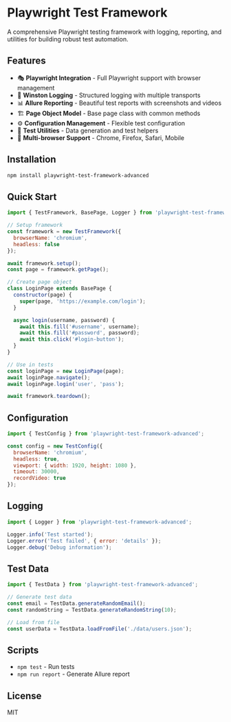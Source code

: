 # Playwright Test Framework

A comprehensive Playwright testing framework with logging, reporting, and utilities for building robust test automation.

## Features

- 🎭 **Playwright Integration** - Full Playwright support with browser management
- 📝 **Winston Logging** - Structured logging with multiple transports
- 📊 **Allure Reporting** - Beautiful test reports with screenshots and videos
- 🏗️ **Page Object Model** - Base page class with common methods
- ⚙️ **Configuration Management** - Flexible test configuration
- 🔧 **Test Utilities** - Data generation and test helpers
- 📱 **Multi-browser Support** - Chrome, Firefox, Safari, Mobile

## Installation

```bash
npm install playwright-test-framework-advanced
```

## Quick Start

```javascript
import { TestFramework, BasePage, Logger } from 'playwright-test-framework-advanced';

// Setup framework
const framework = new TestFramework({
  browserName: 'chromium',
  headless: false
});

await framework.setup();
const page = framework.getPage();

// Create page object
class LoginPage extends BasePage {
  constructor(page) {
    super(page, 'https://example.com/login');
  }

  async login(username, password) {
    await this.fill('#username', username);
    await this.fill('#password', password);
    await this.click('#login-button');
  }
}

// Use in tests
const loginPage = new LoginPage(page);
await loginPage.navigate();
await loginPage.login('user', 'pass');

await framework.teardown();
```

## Configuration

```javascript
import { TestConfig } from 'playwright-test-framework-advanced';

const config = new TestConfig({
  browserName: 'chromium',
  headless: true,
  viewport: { width: 1920, height: 1080 },
  timeout: 30000,
  recordVideo: true
});
```

## Logging

```javascript
import { Logger } from 'playwright-test-framework-advanced';

Logger.info('Test started');
Logger.error('Test failed', { error: 'details' });
Logger.debug('Debug information');
```

## Test Data

```javascript
import { TestData } from 'playwright-test-framework-advanced';

// Generate test data
const email = TestData.generateRandomEmail();
const randomString = TestData.generateRandomString(10);

// Load from file
const userData = TestData.loadFromFile('./data/users.json');
```

## Scripts

- `npm test` - Run tests
- `npm run report` - Generate Allure report

## License

MIT